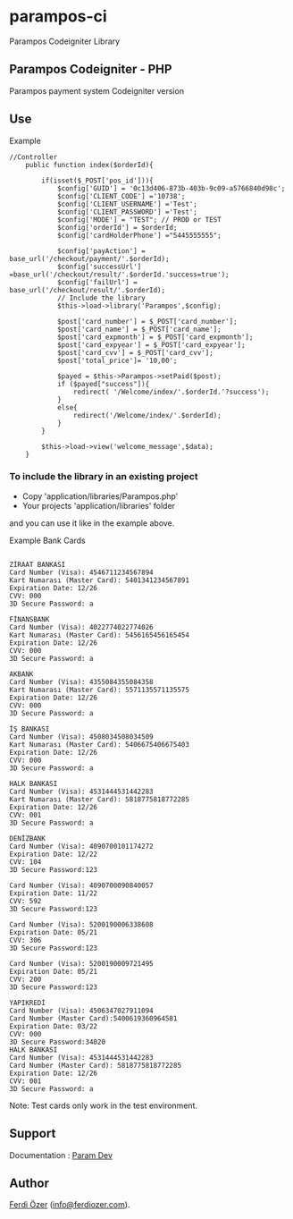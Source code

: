 # parampos-ci

Parampos Codeigniter Library

## Parampos Codeigniter - PHP

Parampos payment system Codeigniter version



## Use



Example

```
//Controller
	public function index($orderId){

		if(isset($_POST['pos_id'])){
            $config['GUID'] = '0c13d406-873b-403b-9c09-a5766840d98c';
            $config['CLIENT_CODE'] ='10738';
            $config['CLIENT_USERNAME'] ='Test';
            $config['CLIENT_PASSWORD'] ='Test';
            $config['MODE'] = "TEST"; // PROD or TEST
            $config['orderId'] = $orderId;
            $config['cardHolderPhone'] ="5445555555";

            $config['payAction'] = base_url('/checkout/payment/'.$orderId);
            $config['successUrl'] =base_url('/checkout/result/'.$orderId.'success=true');
            $config['failUrl'] = base_url('/checkout/result/'.$orderId);
            // Include the library
            $this->load->library('Parampos',$config);

            $post['card_number'] = $_POST['card_number'];
            $post['card_name'] = $_POST['card_name'];
            $post['card_expmonth'] = $_POST['card_expmonth'];
            $post['card_expyear'] = $_POST['card_expyear'];
            $post['card_cvv'] = $_POST['card_cvv'];
            $post['total_price']= '10,00';

            $payed = $this->Parampos->setPaid($post);
            if ($payed["success"]){
                redirect( '/Welcome/index/'.$orderId.'?success');
            }
            else{
                redirect('/Welcome/index/'.$orderId);
            }
        }

		$this->load->view('welcome_message',$data);
	}
```

### To include the library in an existing project

* Copy 'application/libraries/Parampos.php'
* Your projects 'application/libraries' folder

and you can use it like in the example above.





Example Bank Cards

```

ZİRAAT BANKASI
Card Number (Visa): 4546711234567894
Kart Numarası (Master Card): 5401341234567891
Expiration Date: 12/26
CVV: 000
3D Secure Password: a

FİNANSBANK
Card Number (Visa): 4022774022774026
Kart Numarası (Master Card): 5456165456165454
Expiration Date: 12/26
CVV: 000
3D Secure Password: a

AKBANK
Card Number (Visa): 4355084355084358
Kart Numarası (Master Card): 5571135571135575
Expiration Date: 12/26
CVV: 000
3D Secure Password: a

İŞ BANKASI
Card Number (Visa): 4508034508034509
Kart Numarası (Master Card): 5406675406675403
Expiration Date: 12/26
CVV: 000
3D Secure Password: a

HALK BANKASI
Card Number (Visa): 4531444531442283
Kart Numarası (Master Card): 5818775818772285
Expiration Date: 12/26
CVV: 001
3D Secure Password: a

DENİZBANK
Card Number (Visa): 4090700101174272
Expiration Date: 12/22
CVV: 104
3D Secure Password:123

Card Number (Visa): 4090700090840057
Expiration Date: 11/22
CVV: 592
3D Secure Password:123

Card Number (Visa): 5200190006338608
Expiration Date: 05/21
CVV: 306
3D Secure Password:123

Card Number (Visa): 5200190009721495
Expiration Date: 05/21
CVV: 200
3D Secure Password:123

YAPIKREDİ
Card Number (Visa): 4506347027911094
Card Number (Master Card):5400619360964581
Expiration Date: 03/22
CVV: 000
3D Secure Password:34020
HALK BANKASI
Card Number (Visa): 4531444531442283
Card Number (Master Card): 5818775818772285
Expiration Date: 12/26
CVV: 001
3D Secure Password: a

```

Note: Test cards only work in the test environment.


## Support
Documentation :
[Param Dev](https://dev.param.com.tr/en/)



## Author

[Ferdi Özer](https://github.com/ferdiozer) (info@ferdiozer.com).